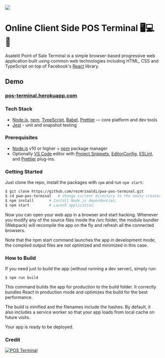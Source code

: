 ![](https://raw.githubusercontent.com/asatelit/pwa-pos-terminal/master/doc/images/preview.jpg)

# Online Client Side POS Terminal 🖥️💻📱

Asatelit Point of Sale Terminal is a simple browser-based progressive web application built using common web technologies including HTML, CSS and TypeScript on top of Facebook's [React][react] library.

## Demo

### [pos-terminal.herokuapp.com](https://pos-terminal.herokuapp.com)

### Tech Stack

- [Node.js][node], [npm][npm], [TypeScript][ts], [Babel][babel], [Prettier][prettier] — core platform and dev tools
- [Jest][jest] - unit and snapshot testing

### Prerequisites

- [Node.js][node] v10 or higher + [npm][npm] package manager
- Optionally [VS Code][code] editor with [Project Snippets][vcsnippets],
  [EditorConfig][vceditconfig], [ESLint][vceslint], and [Prettier][vcprettier]
  plug-ins.

### Getting Started

Just clone the repo, install the packages with `npm` and run `npm start`:

```bash
$ git clone https://github.com/rez4rinaldi/pwa-pos-terminal.git
$ cd pwa-pos-terminal   # Change current directory to the newly created one.
$ npm install       # Install Node.js dependencies.
$ npm start         # Launch application.
```

Now you can open your web app in a browser and start hacking.
Whenever you modify any of the source files inside the /src folder, the module bundler (Webpack)
will recompile the app on the fly and refresh all the connected browsers.

Note that the npm start command launches the app in development mode, the compiled output files are not optimized
and minimized in this case.

### How to Build

If you need just to build the app (without running a dev server), simply run:

```shell
$ npm run build
```

This command builds the app for production to the build folder.
It correctly bundles React in production mode and optimizes the build for the best performance.

The build is minified and the filenames include the hashes.
By default, it also includes a service worker so that your app loads from local cache on future visits.

Your app is ready to be deployed.

### Credit

[![POS Terminal](https://github-readme-stats.vercel.app/api/pin?username=Asatelit&repo=pwa-pos-terminal&title_color=fff&icon_color=f9f9f9&text_color=9f9f9f&bg_color=1D282A)](https://github.com/Asatelit/pwa-pos-terminal)

[node]: https://nodejs.org
[react]: https://github.com/facebook/react
[ts]: https://typescriptlang.org/
[babel]: http://babeljs.io/
[prettier]: https://prettier.io/
[npm]: https://www.npmjs.com/
[code]: https://code.visualstudio.com/
[vcsnippets]: https://marketplace.visualstudio.com/items?itemName=rebornix.project-snippets
[vceditconfig]: https://marketplace.visualstudio.com/items?itemName=EditorConfig.EditorConfig
[vceslint]: https://marketplace.visualstudio.com/items?itemName=dbaeumer.vscode-eslint
[vcprettier]: https://marketplace.visualstudio.com/items?itemName=esbenp.prettier-vscode
[jest]: http://facebook.github.io/jest/
